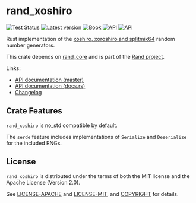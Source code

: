 # rand_xoshiro

[![Test Status](https://github.com/rust-random/rngs/actions/workflows/test.yml/badge.svg?event=push)](https://github.com/rust-random/rngs/actions)
[![Latest version](https://img.shields.io/crates/v/rand_xoshiro.svg)](https://crates.io/crates/rand_xoshiro)
[![Book](https://img.shields.io/badge/book-master-yellow.svg)](https://rust-random.github.io/book/)
[![API](https://img.shields.io/badge/api-master-yellow.svg)](https://rust-random.github.io/rand/rand_xoshiro)
[![API](https://docs.rs/rand_xoshiro/badge.svg)](https://docs.rs/rand_xoshiro)

Rust implementation of the [xoshiro, xoroshiro and splitmix64](http://xoshiro.di.unimi.it) random number generators.

This crate depends on [rand_core](https://crates.io/crates/rand_core) and is
part of the [Rand project](https://github.com/rust-random/rand).

Links:

-   [API documentation (master)](https://rust-random.github.io/rand/rand_xoshiro)
-   [API documentation (docs.rs)](https://docs.rs/rand_xoshiro)
-   [Changelog](https://github.com/rust-random/rngs/blob/master/rand_xoshiro/CHANGELOG.md)

## Crate Features

`rand_xoshiro` is no_std compatible by default.

The `serde` feature includes implementations of `Serialize` and `Deserialize` for the included RNGs.

## License

`rand_xoshiro` is distributed under the terms of both the MIT license and the
Apache License (Version 2.0).

See [LICENSE-APACHE](LICENSE-APACHE) and [LICENSE-MIT](LICENSE-MIT), and
[COPYRIGHT](COPYRIGHT) for details.
